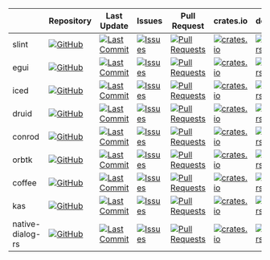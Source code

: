|                  | Repository                                                                                                                                            | Last Update                                                                                                                                                | Issues                                                                                                                                            | Pull Request                                                                                                                                               | crates.io                                                                                             | docs.rs                                                                              | License                                                                                                                               |
| ---------------- | ----------------------------------------------------------------------------------------------------------------------------------------------------- | ---------------------------------------------------------------------------------------------------------------------------------------------------------- | ------------------------------------------------------------------------------------------------------------------------------------------------- | ---------------------------------------------------------------------------------------------------------------------------------------------------------- | ----------------------------------------------------------------------------------------------------- | ------------------------------------------------------------------------------------ | ------------------------------------------------------------------------------------------------------------------------------------- |
| slint            | [![GitHub](https://img.shields.io/github/stars/slint-ui/slint?style=social)](https://github.com/slint-ui/slint)                                       | [![Last Commit](https://img.shields.io/github/last-commit/slint-ui/slint/master)](https://github.com/slint-ui/slint)                                       | [![Issues](https://img.shields.io/github/issues/slint-ui/slint)](https://github.com/slint-ui/slint/issues/)                                       | [![Pull Requests](https://img.shields.io/github/issues-pr/slint-ui/slint)](https://github.com/slint-ui/slint/pulls/)                                       | [![crates.io](https://img.shields.io/crates/v/slint)](https://crates.io/crates/slint)                 | [![docs.rs](https://docs.rs/slint/badge.svg)](https://docs.rs/slint)                 | [![license](https://img.shields.io/crates/l/slint)](https://github.com/slint-ui/slint/blob/master/LICENSE.md)                         |
| egui             | [![GitHub](https://img.shields.io/github/stars/emilk/egui?style=social)](https://github.com/emilk/egui)                                               | [![Last Commit](https://img.shields.io/github/last-commit/emilk/egui/master)](https://github.com/emilk/egui)                                               | [![Issues](https://img.shields.io/github/issues/emilk/egui)](https://github.com/emilk/egui/issues/)                                               | [![Pull Requests](https://img.shields.io/github/issues-pr/emilk/egui)](https://github.com/emilk/egui/pulls/)                                               | [![crates.io](https://img.shields.io/crates/v/egui)](https://crates.io/crates/egui)                   | [![docs.rs](https://docs.rs/egui/badge.svg)](https://docs.rs/egui)                   | [![license](https://img.shields.io/crates/l/egui)](https://github.com/emilk/egui/blob/master/LICENSE-MIT)                             |
| iced             | [![GitHub](https://img.shields.io/github/stars/hecrj/iced?style=social)](https://github.com/hecrj/iced)                                               | [![Last Commit](https://img.shields.io/github/last-commit/hecrj/iced/master)](https://github.com/hecrj/iced)                                               | [![Issues](https://img.shields.io/github/issues/hecrj/iced)](https://github.com/hecrj/iced/issues/)                                               | [![Pull Requests](https://img.shields.io/github/issues-pr/hecrj/iced)](https://github.com/hecrj/iced/pulls/)                                               | [![crates.io](https://img.shields.io/crates/v/iced)](https://crates.io/crates/iced)                   | [![docs.rs](https://docs.rs/iced/badge.svg)](https://docs.rs/iced)                   | [![license](https://img.shields.io/crates/l/iced)](https://github.com/hecrj/iced/blob/master/LICENSE)                                 |
| druid            | [![GitHub](https://img.shields.io/github/stars/linebender/druid?style=social)](https://github.com/linebender/druid)                                   | [![Last Commit](https://img.shields.io/github/last-commit/linebender/druid/master)](https://github.com/linebender/druid)                                   | [![Issues](https://img.shields.io/github/issues/linebender/druid)](https://github.com/linebender/druid/issues/)                                   | [![Pull Requests](https://img.shields.io/github/issues-pr/linebender/druid)](https://github.com/linebender/druid/pulls/)                                   | [![crates.io](https://img.shields.io/crates/v/druid)](https://crates.io/crates/druid)                 | [![docs.rs](https://docs.rs/druid/badge.svg)](https://docs.rs/druid)                 | [![license](https://img.shields.io/crates/l/druid)](https://github.com/linebender/druid/blob/master/LICENSE)                          |
| conrod           | [![GitHub](https://img.shields.io/github/stars/PistonDevelopers/conrod?style=social)](https://github.com/PistonDevelopers/conrod)                     | [![Last Commit](https://img.shields.io/github/last-commit/PistonDevelopers/conrod/master)](https://githu.comb/PistonDevelopers/conrod)                     | [![Issues](https://img.shields.io/github/issues/PistonDevelopers/conrod)](https://github.com/PistonDevelopers/conrod/issues/)                     | [![Pull Requests](https://img.shields.io/github/issues-pr/PistonDevelopers/conrod)](https://github.com/PistonDevelopers/conrod/pulls/)                     | [![crates.io](https://img.shields.io/crates/v/conrod)](https://crates.io/crates/conrod)               | [![docs.rs](https://docs.rs/conrod/badge.svg)](https://docs.rs/conrod)               | [![license](https://img.shields.io/crates/l/conrod)](https://github.com/PistonDevelopers/conrod/blob/master/LICENSE-MIT)              |
| orbtk            | [![GitHub](https://img.shields.io/github/stars/redox-os/orbtk?style=social)](https://github.com/redox-os/orbtk)                                       | [![Last Commit](https://img.shields.io/github/last-commit/redox-os/orbtk/master)](https://github.com/redox-os/orbtk)                                       | [![Issues](https://img.shields.io/github/issues/redox-os/orbtk)](https://github.com/redox-os/orbtk/issues/)                                       | [![Pull Requests](https://img.shields.io/github/issues-pr/redox-os/orbtk)](https://github.com/redox-os/orbtk/pulls/)                                       | [![crates.io](https://img.shields.io/crates/v/orbtk)](https://crates.io/crates/orbtk)                 | [![docs.rs](https://docs.rs/orbtk/badge.svg)](https://docs.rs/orbtk)                 | [![license](https://img.shields.io/crates/l/orbtk)](https://github.com/redox-os/orbtk/blob/master/LICENSE)                            |
| coffee           | [![GitHub](https://img.shields.io/github/stars/hecrj/coffee?style=social)](https://github.com/hecrj/coffee)                                           | [![Last Commit](https://img.shields.io/github/last-commit/hecrj/coffee/master)](https://github.com/hecrj/coffee)                                           | [![Issues](https://img.shields.io/github/issues/hecrj/coffee)](https://github.com/hecrj/coffee/issues/)                                           | [![Pull Requests](https://img.shields.io/github/issues-pr/hecrj/coffee)](https://github.com/hecrj/coffee/pulls/)                                           | [![crates.io](https://img.shields.io/crates/v/coffee)](https://crates.io/crates/coffee)               | [![docs.rs](https://docs.rs/coffee/badge.svg)](https://docs.rs/coffee)               | [![license](https://img.shields.io/crates/l/coffee)](https://github.com/hecrj/coffee/blob/master/LICENSE)                             |
| kas              | [![GitHub](https://img.shields.io/github/stars/kas-gui/kas?style=social)](https://github.com/kas-gui/kas)                                             | [![Last Commit](https://img.shields.io/github/last-commit/kas-gui/kas/master)](https://github.com/kas-gui/kas)                                             | [![Issues](https://img.shields.io/github/issues/kas-gui/kas)](https://github.com/kas-gui/kas/issues/)                                             | [![Pull Requests](https://img.shields.io/github/issues-pr/kas-gui/kas)](https://github.com/kas-gui/kas/pulls/)                                             | [![crates.io](https://img.shields.io/crates/v/kas)](https://crates.io/crates/kas)                     | [![docs.rs](https://docs.rs/kas/badge.svg)](https://docs.rs/kas)                     | [![license](https://img.shields.io/crates/l/kas)](https://github.com/kas-gui/kas/blob/master/LICENSE)                                 |
| native-dialog-rs | [![GitHub](https://img.shields.io/github/stars/native-dialog-rs/native-dialog-rs?style=social)](https://github.com/native-dialog-rs/native-dialog-rs) | [![Last Commit](https://img.shields.io/github/last-commit/native-dialog-rs/native-dialog-rs/master)](https://github.com/native-dialog-rs/native-dialog-rs) | [![Issues](https://img.shields.io/github/issues/native-dialog-rs/native-dialog-rs)](https://github.com/native-dialog-rs/native-dialog-rs/issues/) | [![Pull Requests](https://img.shields.io/github/issues-pr/native-dialog-rs/native-dialog-rs)](https://github.com/native-dialog-rs/native-dialog-rs/pulls/) | [![crates.io](https://img.shields.io/crates/v/native-dialog)](https://crates.io/crates/native-dialog) | [![docs.rs](https://docs.rs/native-dialog/badge.svg)](https://docs.rs/native-dialog) | [![license](https://img.shields.io/crates/l/native-dialog)](https://github.com/native-dialog-rs/native-dialog-rs/blob/master/LICENSE) |
